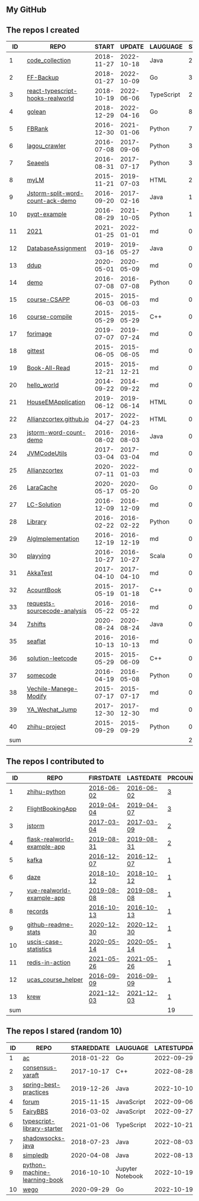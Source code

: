 
## My GitHub

<!--START_SECTION:my_github-->
## The repos I created
| ID  |                                                 REPO                                                  |   START    |   UPDATE   |  LAUGUAGE  | STARS |
|-----|-------------------------------------------------------------------------------------------------------|------------|------------|------------|-------|
|   1 | [code_collection](https://github.com/Allianzcortex/code_collection)                                   | 2018-11-27 | 2022-10-18 | Java       |   208 |
|   2 | [FF-Backup](https://github.com/Allianzcortex/FF-Backup)                                               | 2018-01-27 | 2022-10-09 | Go         |    31 |
|   3 | [react-typescript-hooks-realworld](https://github.com/Allianzcortex/react-typescript-hooks-realworld) | 2018-10-19 | 2022-06-06 | TypeScript |    20 |
|   4 | [golean](https://github.com/Allianzcortex/golean)                                                     | 2018-12-29 | 2022-04-16 | Go         |     8 |
|   5 | [FBRank](https://github.com/Allianzcortex/FBRank)                                                     | 2016-12-30 | 2021-01-06 | Python     |     7 |
|   6 | [lagou_crawler](https://github.com/Allianzcortex/lagou_crawler)                                       | 2016-07-08 | 2017-09-06 | Python     |     3 |
|   7 | [Seaeels](https://github.com/Allianzcortex/Seaeels)                                                   | 2016-08-31 | 2017-07-17 | Python     |     3 |
|   8 | [myLM](https://github.com/Allianzcortex/myLM)                                                         | 2015-11-21 | 2019-07-03 | HTML       |     2 |
|   9 | [Jstorm-split-word-count-ack-demo](https://github.com/Allianzcortex/Jstorm-split-word-count-ack-demo) | 2016-09-20 | 2017-02-16 | Java       |     1 |
|  10 | [pyqt-example](https://github.com/Allianzcortex/pyqt-example)                                         | 2016-08-29 | 2021-10-05 | Python     |     1 |
|  11 | [2021](https://github.com/Allianzcortex/2021)                                                         | 2021-01-25 | 2022-01-01 | md         |     0 |
|  12 | [DatabaseAssignment](https://github.com/Allianzcortex/DatabaseAssignment)                             | 2019-03-16 | 2019-05-27 | Java       |     0 |
|  13 | [ddup](https://github.com/Allianzcortex/ddup)                                                         | 2020-05-01 | 2020-05-09 | md         |     0 |
|  14 | [demo](https://github.com/Allianzcortex/demo)                                                         | 2016-07-08 | 2016-07-08 | Python     |     0 |
|  15 | [course-CSAPP](https://github.com/Allianzcortex/course-CSAPP)                                         | 2015-06-03 | 2015-06-03 | md         |     0 |
|  16 | [course-compile](https://github.com/Allianzcortex/course-compile)                                     | 2015-05-29 | 2015-05-29 | C++        |     0 |
|  17 | [forimage](https://github.com/Allianzcortex/forimage)                                                 | 2019-07-07 | 2019-07-24 | md         |     0 |
|  18 | [gittest](https://github.com/Allianzcortex/gittest)                                                   | 2015-06-05 | 2015-06-05 | md         |     0 |
|  19 | [Book-All-Read](https://github.com/Allianzcortex/Book-All-Read)                                       | 2015-12-21 | 2015-12-21 | md         |     0 |
|  20 | [hello_world](https://github.com/Allianzcortex/hello_world)                                           | 2014-09-22 | 2014-09-22 | md         |     0 |
|  21 | [HouseEMApplication](https://github.com/Allianzcortex/HouseEMApplication)                             | 2019-06-12 | 2019-06-14 | HTML       |     0 |
|  22 | [Allianzcortex.github.io](https://github.com/Allianzcortex/Allianzcortex.github.io)                   | 2017-04-27 | 2022-04-23 | HTML       |     0 |
|  23 | [jstorm-word-count-demo](https://github.com/Allianzcortex/jstorm-word-count-demo)                     | 2016-08-02 | 2016-08-03 | Java       |     0 |
|  24 | [JVMCodeUtils](https://github.com/Allianzcortex/JVMCodeUtils)                                         | 2017-03-04 | 2017-03-04 | md         |     0 |
|  25 | [Allianzcortex](https://github.com/Allianzcortex/Allianzcortex)                                       | 2020-07-11 | 2022-01-03 | md         |     0 |
|  26 | [LaraCache](https://github.com/Allianzcortex/LaraCache)                                               | 2020-05-17 | 2020-05-20 | Go         |     0 |
|  27 | [LC-Solution](https://github.com/Allianzcortex/LC-Solution)                                           | 2016-12-09 | 2016-12-09 | md         |     0 |
|  28 | [Library](https://github.com/Allianzcortex/Library)                                                   | 2016-02-22 | 2016-02-22 | Python     |     0 |
|  29 | [AlgImplementation](https://github.com/Allianzcortex/AlgImplementation)                               | 2016-12-19 | 2016-12-19 | md         |     0 |
|  30 | [playying](https://github.com/Allianzcortex/playying)                                                 | 2016-10-27 | 2016-10-27 | Scala      |     0 |
|  31 | [AkkaTest](https://github.com/Allianzcortex/AkkaTest)                                                 | 2017-04-10 | 2017-04-10 | md         |     0 |
|  32 | [AcountBook](https://github.com/Allianzcortex/AcountBook)                                             | 2015-05-19 | 2017-01-18 | C++        |     0 |
|  33 | [requests-sourcecode-analysis](https://github.com/Allianzcortex/requests-sourcecode-analysis)         | 2016-05-22 | 2016-05-22 | md         |     0 |
|  34 | [7shifts](https://github.com/Allianzcortex/7shifts)                                                   | 2020-08-24 | 2020-08-24 | Java       |     0 |
|  35 | [seaflat](https://github.com/Allianzcortex/seaflat)                                                   | 2016-10-13 | 2016-10-13 | md         |     0 |
|  36 | [solution-leetcode](https://github.com/Allianzcortex/solution-leetcode)                               | 2015-05-29 | 2015-06-09 | C++        |     0 |
|  37 | [somecode](https://github.com/Allianzcortex/somecode)                                                 | 2016-04-19 | 2016-05-08 | Python     |     0 |
|  38 | [Vechile-Manege-Modify](https://github.com/Allianzcortex/Vechile-Manege-Modify)                       | 2015-07-17 | 2015-07-17 | md         |     0 |
|  39 | [YA_Wechat_Jump](https://github.com/Allianzcortex/YA_Wechat_Jump)                                     | 2017-12-30 | 2017-12-30 | md         |     0 |
|  40 | [zhihu-project](https://github.com/Allianzcortex/zhihu-project)                                       | 2015-09-29 | 2015-09-29 | Python     |     0 |
| sum |                                                                                                       |            |            |            |   284 |

## The repos I contributed to
| ID  |                                           REPO                                            |                                    FIRSTDATE                                     |                                    LASTEDATE                                     |                                                PRCOUNT                                                 |
|-----|-------------------------------------------------------------------------------------------|----------------------------------------------------------------------------------|----------------------------------------------------------------------------------|--------------------------------------------------------------------------------------------------------|
|   1 | [zhihu-python](https://github.com/egrcc/zhihu-python)                                     | [2016-06-02](https://github.com/egrcc/zhihu-python/pull/67)                      | [2016-06-02](https://github.com/egrcc/zhihu-python/pull/67)                      | [3](https://github.com/egrcc/zhihu-python/pulls?q=is%3Apr+author%3AAllianzcortex)                      |
|   2 | [FlightBookingApp](https://github.com/A00431605/FlightBookingApp)                         | [2019-04-04](https://github.com/A00431605/FlightBookingApp/pull/1)               | [2019-04-07](https://github.com/A00431605/FlightBookingApp/pull/6)               | [3](https://github.com/A00431605/FlightBookingApp/pulls?q=is%3Apr+author%3AAllianzcortex)              |
|   3 | [jstorm](https://github.com/alibaba/jstorm)                                               | [2017-03-04](https://github.com/alibaba/jstorm/pull/443)                         | [2017-03-09](https://github.com/alibaba/jstorm/pull/449)                         | [2](https://github.com/alibaba/jstorm/pulls?q=is%3Apr+author%3AAllianzcortex)                          |
|   4 | [flask-realworld-example-app](https://github.com/gothinkster/flask-realworld-example-app) | [2019-08-31](https://github.com/gothinkster/flask-realworld-example-app/pull/27) | [2019-08-31](https://github.com/gothinkster/flask-realworld-example-app/pull/27) | [2](https://github.com/gothinkster/flask-realworld-example-app/pulls?q=is%3Apr+author%3AAllianzcortex) |
|   5 | [kafka](https://github.com/apache/kafka)                                                  | [2016-12-07](https://github.com/apache/kafka/pull/2223)                          | [2016-12-07](https://github.com/apache/kafka/pull/2223)                          | [1](https://github.com/apache/kafka/pulls?q=is%3Apr+author%3AAllianzcortex)                            |
|   6 | [daze](https://github.com/mohanson/daze)                                                  | [2018-10-12](https://github.com/mohanson/daze/pull/7)                            | [2018-10-12](https://github.com/mohanson/daze/pull/7)                            | [1](https://github.com/mohanson/daze/pulls?q=is%3Apr+author%3AAllianzcortex)                           |
|   7 | [vue-realworld-example-app](https://github.com/gothinkster/vue-realworld-example-app)     | [2019-08-08](https://github.com/gothinkster/vue-realworld-example-app/pull/170)  | [2019-08-08](https://github.com/gothinkster/vue-realworld-example-app/pull/170)  | [1](https://github.com/gothinkster/vue-realworld-example-app/pulls?q=is%3Apr+author%3AAllianzcortex)   |
|   8 | [records](https://github.com/kennethreitz/records)                                        | [2016-10-13](https://github.com/kennethreitz/records/pull/84)                    | [2016-10-13](https://github.com/kennethreitz/records/pull/84)                    | [1](https://github.com/kennethreitz/records/pulls?q=is%3Apr+author%3AAllianzcortex)                    |
|   9 | [github-readme-stats](https://github.com/yihong0618/github-readme-stats)                  | [2020-12-30](https://github.com/yihong0618/github-readme-stats/pull/4)           | [2020-12-30](https://github.com/yihong0618/github-readme-stats/pull/4)           | [1](https://github.com/yihong0618/github-readme-stats/pulls?q=is%3Apr+author%3AAllianzcortex)          |
|  10 | [uscis-case-statistics](https://github.com/vicdus/uscis-case-statistics)                  | [2020-05-14](https://github.com/vicdus/uscis-case-statistics/pull/1)             | [2020-05-14](https://github.com/vicdus/uscis-case-statistics/pull/1)             | [1](https://github.com/vicdus/uscis-case-statistics/pulls?q=is%3Apr+author%3AAllianzcortex)            |
|  11 | [redis-in-action](https://github.com/josiahcarlson/redis-in-action)                       | [2021-05-26](https://github.com/josiahcarlson/redis-in-action/pull/78)           | [2021-05-26](https://github.com/josiahcarlson/redis-in-action/pull/78)           | [1](https://github.com/josiahcarlson/redis-in-action/pulls?q=is%3Apr+author%3AAllianzcortex)           |
|  12 | [ucas_course_helper](https://github.com/hrwhisper/ucas_course_helper)                     | [2016-09-09](https://github.com/hrwhisper/ucas_course_helper/pull/2)             | [2016-09-09](https://github.com/hrwhisper/ucas_course_helper/pull/2)             | [1](https://github.com/hrwhisper/ucas_course_helper/pulls?q=is%3Apr+author%3AAllianzcortex)            |
|  13 | [krew](https://github.com/kubernetes-sigs/krew)                                           | [2021-12-03](https://github.com/kubernetes-sigs/krew/pull/746)                   | [2021-12-03](https://github.com/kubernetes-sigs/krew/pull/746)                   | [1](https://github.com/kubernetes-sigs/krew/pulls?q=is%3Apr+author%3AAllianzcortex)                    |
| sum |                                                                                           |                                                                                  |                                                                                  |                                                                                                     19 |

## The repos I stared (random 10)
| ID |                                          REPO                                          | STAREDDATE |     LAUGUAGE     | LATESTUPDATE |
|----|----------------------------------------------------------------------------------------|------------|------------------|--------------|
|  1 | [ac](https://github.com/Vonng/ac)                                                      | 2018-01-22 | Go               | 2022-09-29   |
|  2 | [consensus-yaraft](https://github.com/neverchanje/consensus-yaraft)                    | 2017-10-17 | C++              | 2022-08-28   |
|  3 | [spring-best-practices](https://github.com/othorizon/spring-best-practices)            | 2019-12-26 | Java             | 2022-10-10   |
|  4 | [forum](https://github.com/zhu327/forum)                                               | 2015-11-15 | JavaScript       | 2022-09-06   |
|  5 | [FairyBBS](https://github.com/ericls/FairyBBS)                                         | 2016-03-02 | JavaScript       | 2022-09-27   |
|  6 | [typescript-library-starter](https://github.com/alexjoverm/typescript-library-starter) | 2021-01-06 | TypeScript       | 2022-10-21   |
|  7 | [shadowsocks-java](https://github.com/TongxiJi/shadowsocks-java)                       | 2018-07-23 | Java             | 2022-08-03   |
|  8 | [simpledb](https://github.com/happyer/simpledb)                                        | 2020-04-08 | Java             | 2022-08-13   |
|  9 | [python-machine-learning-book](https://github.com/rasbt/python-machine-learning-book)  | 2016-10-10 | Jupyter Notebook | 2022-10-19   |
| 10 | [wego](https://github.com/schachmat/wego)                                              | 2020-09-29 | Go               | 2022-10-19   |

<!--END_SECTION:my_github-->
